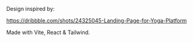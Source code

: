 Design inspired by:

https://dribbble.com/shots/24325045-Landing-Page-for-Yoga-Platform

Made with Vite, React & Tailwind.
